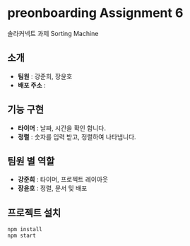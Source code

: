 # preonboarding Assignment 6
솔라커넥트 과제 Sorting Machine

## 소개
* **팀원** : 강준희, 장윤호
* **배포 주소** : 

## 기능 구현
* **타이머** : 날짜, 시간을 확인 합니다.
* **정렬** : 숫자를 입력 받고, 정렬하여 나타냅니다.

## 팀원 별 역할
* **강준희** : 타이머, 프로젝트 레이아웃
* **장윤호** : 정렬, 문서 및 배포

## 프로젝트 설치
```
npm install
npm start
```